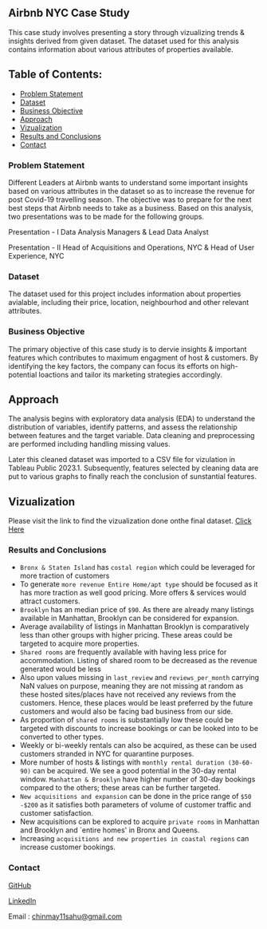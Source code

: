 ## Airbnb NYC Case Study

This case study involves presenting a story through vizualizing trends & insights derived from given dataset. The dataset used for this analysis contains information about various attributes of properties available.

## Table of Contents:
* [Problem Statement](#problem-statement)
* [Dataset](#dataset)
* [Business Objective](#business-objective)
* [Approach](#approach)
* [Vizualization](#vizualization)
* [Results and Conclusions](#results-and-conclusions)
* [Contact](#contact)

### Problem Statement
Different Leaders at Airbnb wants to understand some important insights based on various attributes in the dataset so as to increase the revenue for post Covid-19 travelling season.
The objective was to prepare for the next best steps that Airbnb needs to take as a business. Based on this analysis, two presentations was to be made for the following groups.

Presentation - I
Data Analysis Managers & Lead Data Analyst

Presentation - II
Head of Acquisitions and Operations, NYC & Head of User Experience, NYC

### Dataset
The dataset used for this project includes information about properties avialable, including their price, location, neighbourhod and other relevant attributes.

### Business Objective
The primary objective of this case study is to dervie insights & important features which contributes to maximum engagment of host & customers. By identifying the key factors, the company can focus its efforts on high-potential loactions and tailor its marketing strategies accordingly.

## Approach
The analysis begins with exploratory data analysis (EDA) to understand the distribution of variables, identify patterns, and assess the relationship between features and the target variable. Data cleaning and preprocessing are performed including handling missing values.

Later this cleaned dataset was imported to a CSV file for vizulation in Tableau Public 2023.1. Subsequently, features selected by cleaning data are put to various graphs to finally reach the conclusion of sunstantial features.

## Vizualization

Please visit the link to find the vizualization done onthe final dataset. [Click Here]([https://github.com/ChinmaySahu10](https://public.tableau.com/app/profile/chinmay.kumar.sahu2740/viz/ABNDraft-1/ReviewsvsNG)) 


### Results and Conclusions

- `Bronx & Staten Island` has `costal region` which could be leveraged for more traction of customers
- To generate `more revenue Entire Home/apt type` should be focused as it has more traction as well good pricing. More offers & services would attract customers.
- `Brooklyn` has an median price of `$90`.  As there are already many listings available in Manhattan, Brooklyn can be considered for expansion.
- Average availability of listings in Manhattan Brooklyn is comparatively less than other groups with higher pricing. These areas could be targeted to acquire more properties.
- `Shared rooms` are frequently available with having less price for accommodation. Listing of shared room to be decreased as the revenue generated would be less
- Also upon values missing in `last_review` and `reviews_per_month` carrying NaN values on purpose, meaning they are not missing at random as these hosted sites/places have not received any reviews from the customers. Hence, these places would be least preferred by the future customers and would also be facing bad business from our side.
- As proportion of `shared rooms` is substantially low these could be targeted with discounts to increase bookings or can be looked into to be converted to other types.
- Weekly or bi-weekly rentals can also be acquired, as these can be used customers stranded in NYC for quarantine purposes.
- More number of hosts & listings with `monthly rental duration (30-60-90)` can be acquired. We see a good potential in the 30-day rental window. `Manhattan & Brooklyn` have higher number of 30-day bookings compared to the others; these areas can be further targeted.
- `New acquisitions and expansion` can be done in the price range of `$50 -$200` as it satisfies both parameters of volume of customer traffic and customer satisfaction.
- New acquisitions can be explored to acquire `private rooms` in Manhattan and Brooklyn and `entire homes' in Bronx and Queens.
- Increasing `acquisitions and new properties in coastal regions` can increase customer bookings.

### Contact<br>
   
[GitHub](https://github.com/ChinmaySahu10) 
  
[LinkedIn](https://www.linkedin.com/in/chinmaysahu7/)
  
Email : chinmay11sahu@gmail.com

